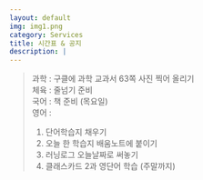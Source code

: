 ```yaml
---
layout: default
img: img1.png
category: Services
title: 시간표 & 공지
description: |
---
```

  
  > 과학 : 구클에 과학 교과서 63쪽 사진 찍어 올리기     
  > 체육 : 줄넘기 준비           
  > 국어 : 책 준비 (목요일)         
  > 영어 :
  > 1. 단어학습지 채우기      
  > 2. 오늘 한 학습지 배움노트에 붙이기     
  > 3. 러닝로그 오늘날짜로 써놓기     
  > 4. 클래스카드 2과 영단어 학습 (주말까지)      
